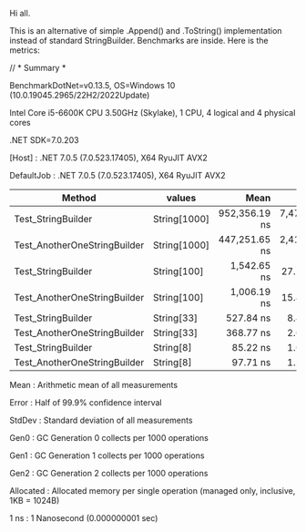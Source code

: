 Hi all.

This is an alternative of simple .Append() and .ToString() implementation instead of standard StringBuilder.
Benchmarks are inside. Here is the metrics:

// * Summary *

BenchmarkDotNet=v0.13.5, OS=Windows 10 (10.0.19045.2965/22H2/2022Update)

Intel Core i5-6600K CPU 3.50GHz (Skylake), 1 CPU, 4 logical and 4 physical cores

.NET SDK=7.0.203

  [Host]     : .NET 7.0.5 (7.0.523.17405), X64 RyuJIT AVX2
  
  DefaultJob : .NET 7.0.5 (7.0.523.17405), X64 RyuJIT AVX2


|                       Method |       values |          Mean |        Error |       StdDev |     Gen0 |     Gen1 |     Gen2 | Allocated |
|----------------------------- |------------- |--------------:|-------------:|-------------:|---------:|---------:|---------:|----------:|
|           Test_StringBuilder | String[1000] | 952,356.19 ns | 7,477.322 ns | 6,628.451 ns | 248.0469 | 248.0469 | 248.0469 | 2012677 B |
| Test_AnotherOneStringBuilder | String[1000] | 447,251.65 ns | 2,416.937 ns | 2,018.252 ns |  13.6719 |  13.6719 |  13.6719 |  999069 B |
|           Test_StringBuilder |  String[100] |   1,542.65 ns |    27.706 ns |    24.560 ns |   4.4842 |        - |        - |   14064 B |
| Test_AnotherOneStringBuilder |  String[100] |   1,006.19 ns |    15.477 ns |    14.477 ns |   1.6766 |        - |        - |    5264 B |
|           Test_StringBuilder |   String[33] |     527.84 ns |     8.428 ns |     7.038 ns |   1.3685 |        - |        - |    4296 B |
| Test_AnotherOneStringBuilder |   String[33] |     368.77 ns |     2.014 ns |     1.682 ns |   0.5684 |        - |        - |    1784 B |
|           Test_StringBuilder |    String[8] |      85.22 ns |     1.077 ns |     0.840 ns |   0.0943 |        - |        - |     296 B |
| Test_AnotherOneStringBuilder |    String[8] |      97.71 ns |     1.395 ns |     1.237 ns |   0.0408 |        - |        - |     128 B |


Mean      : Arithmetic mean of all measurements

Error     : Half of 99.9% confidence interval

StdDev    : Standard deviation of all measurements

Gen0      : GC Generation 0 collects per 1000 operations

Gen1      : GC Generation 1 collects per 1000 operations

Gen2      : GC Generation 2 collects per 1000 operations

Allocated : Allocated memory per single operation (managed only, inclusive, 1KB = 1024B)

1 ns      : 1 Nanosecond (0.000000001 sec)
